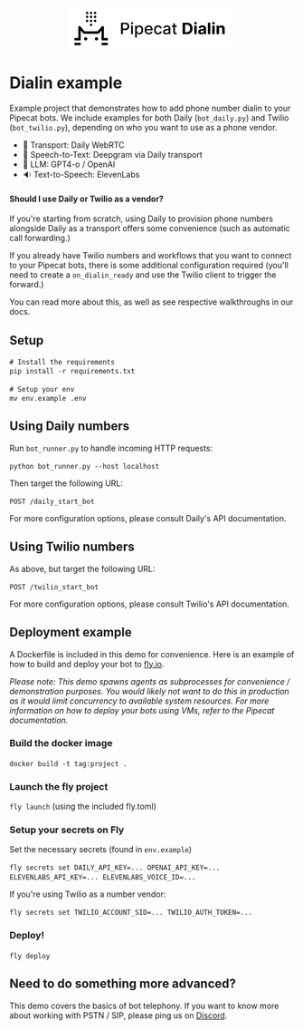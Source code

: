 <div align="center">
 <img alt="pipecat" width="300px" height="auto" src="image.png">
</div>

# Dialin example

Example project that demonstrates how to add phone number dialin to your Pipecat bots. We include examples for both Daily (`bot_daily.py`) and Twilio (`bot_twilio.py`), depending on who you want to use as a phone vendor.

- 🔁 Transport: Daily WebRTC
- 💬 Speech-to-Text: Deepgram via Daily transport
- 🤖 LLM: GPT4-o / OpenAI
- 🔉 Text-to-Speech: ElevenLabs

#### Should I use Daily or Twilio as a vendor?

If you're starting from scratch, using Daily to provision phone numbers alongside Daily as a transport offers some convenience (such as automatic call forwarding.)

If you already have Twilio numbers and workflows that you want to connect to your Pipecat bots, there is some additional configuration required (you'll need to create a `on_dialin_ready` and use the Twilio client to trigger the forward.)

You can read more about this, as well as see respective walkthroughs in our docs.

## Setup

```shell
# Install the requirements
pip install -r requirements.txt

# Setup your env
mv env.example .env
```

## Using Daily numbers

Run `bot_runner.py` to handle incoming HTTP requests:

`python bot_runner.py --host localhost`

Then target the following URL:

`POST /daily_start_bot`

For more configuration options, please consult Daily's API documentation.


## Using Twilio numbers

As above, but target the following URL:

`POST /twilio_start_bot`

For more configuration options, please consult Twilio's API documentation.

## Deployment example

A Dockerfile is included in this demo for convenience. Here is an example of how to build and deploy your bot to [fly.io](https://fly.io).

*Please note: This demo spawns agents as subprocesses for convenience / demonstration purposes. You would likely not want to do this in production as it would limit concurrency to available system resources. For more information on how to deploy your bots using VMs, refer to the Pipecat documentation.*

### Build the docker image

`docker build -t tag:project .`

### Launch the fly project

`fly launch` (using the included fly.toml)

### Setup your secrets on Fly

Set the necessary secrets (found in `env.example`)

`fly secrets set DAILY_API_KEY=... OPENAI_API_KEY=... ELEVENLABS_API_KEY=... ELEVENLABS_VOICE_ID=...`

If you're using Twilio as a number vendor:

`fly secrets set TWILIO_ACCOUNT_SID=... TWILIO_AUTH_TOKEN=...`

### Deploy!

`fly deploy`

## Need to do something more advanced?

This demo covers the basics of bot telephony. If you want to know more about working with PSTN / SIP, please ping us on [Discord](https://discord.gg/pipecat).